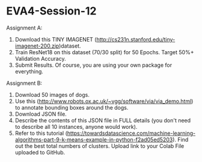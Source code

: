# EVA4-Session-12

Assignment A:
1.	Download this TINY IMAGENET (http://cs231n.stanford.edu/tiny-imagenet-200.zip)dataset. 
2.	Train ResNet18 on this dataset (70/30 split) for 50 Epochs. Target 50%+ Validation Accuracy. 
3.	Submit Results. Of course, you are using your own package for everything.  



Assignment B:
1.	Download 50 images of dogs. 
2.	Use this (http://www.robots.ox.ac.uk/~vgg/software/via/via_demo.html) to annotate bounding boxes around the dogs.
3.	Download JSON file. 
4.	Describe the contents of this JSON file in FULL details (you don't need to describe all 10 instances, anyone would work). 
5.	Refer to this tutorial (https://towardsdatascience.com/machine-learning-algorithms-part-9-k-means-example-in-python-f2ad05ed5203). Find out the best total numbers of clusters. Upload link to your Colab File uploaded to GitHub. 
